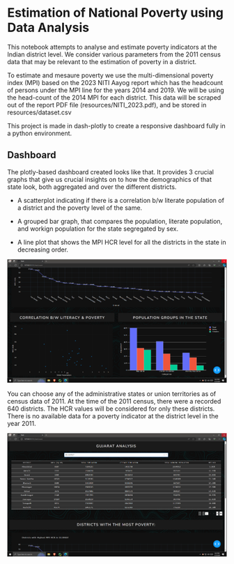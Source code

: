 # Estimation of National Poverty using Data Analysis

This notebook attempts to analyse and estimate poverty indicators at the Indian district level. We consider various parameters from the 2011 census data that may be relevant to the estimation of poverty in a district. 

To estimate and mesaure poverty we use the multi-dimensional poverty index (MPI) based on the 2023 NITI Aayog report which has the headcount of persons under the MPI line for the years 2014 and 2019. We will be using the head-count of the 2014 MPI for each district. This data will be scraped out of the report PDF file (resources/NITI_2023.pdf), and be stored in resources/dataset.csv

This project is made in dash-plotly to create a responsive dashboard fully in a python environment.

## Dashboard

The plotly-based dashboard created looks like that. It provides 3 crucial graphs that give us crucial insights on to how the demographics of that state look, both aggregated and over the different districts.  

- A scatterplot indicating if there is a correlation b/w literate population of a district and the poverty level of the same.

- A grouped bar graph, that compares the population, literate population, and workign population for the state segregated by sex.

- A line plot that shows the MPI HCR level for all the districts in the state in decreasing order.

<img title="" src="https://github.com/tam0w/poverty_data/blob/master/assets/use2.png?raw=true" alt="" width="800">

You can choose any of the administrative states or union territories as of census data of 2011. At the time of the 2011 census, there were a recorded 640 districts. The HCR values will be considered for only these districts. There is no available data for a poverty indicator at the district level in the year 2011.

<img title="" style="text-align:center" src="https://github.com/tam0w/poverty_data/blob/master/assets/use1.png?raw=true" alt="" width="800">


